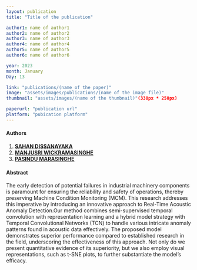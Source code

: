 ```yaml
---
layout: publication
title: "Title of the publication"

author1: name of author1
author2: name of author2
author3: name of author3
author4: name of author4
author5: name of author5
author6: name of author6

year: 2023
month: January
Day: 13

link: "publications/(name of the paper)"
image: "assets/images/publications/(name of the image file)"
thumbnail: "assets/images/(name of the thumbnail)"(330px * 250px)

paperurl: "publication url"
platform: "pubication platform"
---
```


#### Authors

1. [__SAHAN DISSANAYAKA__]()
2. [__MANJUSRI WICKRAMASINGHE__](/team/dr-manju/)
3. [__PASINDU MARASINGHE__](/team/pasindu-marasinghe/)

#### Abstract

The early detection of potential failures in industrial machinery components is paramount for ensuring the
reliability and safety of operations, thereby preserving Machine Condition Monitoring (MCM). This research
addresses this imperative by introducing an innovative approach to Real-Time Acoustic Anomaly Detection.Our method combines semi-supervised temporal convolution with representation learning and a hybrid
model strategy with Temporal Convolutional Networks (TCN) to handle various intricate anomaly patterns
found in acoustic data effectively. The proposed model demonstrates superior performance compared to
established research in the field, underscoring the effectiveness of this approach. Not only do we present
quantitative evidence of its superiority, but we also employ visual representations, such as t-SNE plots, to
further substantiate the model’s efficacy.
